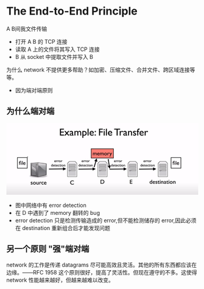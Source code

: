 # The End-to-End Principle

A B间我文件传输
- 打开 A B 的 TCP 连接
- 读取 A 上的文件将其写入 TCP 连接
- B 从 socket 中提取文件并写入 B

为什么 network 不提供更多帮助？如加密、压缩文件、合并文件、跨区域连接等等。
- 因为端对端原则

## 为什么端对端
![why use end to end](fileTransfer.png)  
- 图中网络中有 error detection
- 在 D 中遇到了 memory 翻转的 bug
- error detection 只是检测传输造成的 error,但不能检测储存的 error,因此必须在 destination 重新组合后才能发现问题

## 另一个原则 "强"端对端
network 的工作是传递 datagrams 尽可能高效且灵活。其他的所有东西都应该在边缘。——RFC 1958
这个原则很好，提高了灵活性。但现在遵守的不多。这使得 network 性能越来越好，但越来越难以改变。